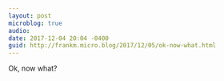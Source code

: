 ```yaml
---
layout: post
microblog: true
audio: 
date: 2017-12-04 20:04 -0400
guid: http://frankm.micro.blog/2017/12/05/ok-now-what.html
---
```

Ok, now what? 
